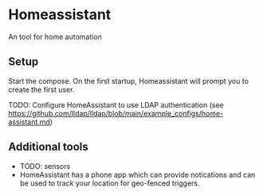 # Homeassistant

An tool for home automation

## Setup

Start the compose. 
On the first startup, Homeassistant will prompt you to create the first user. 

TODO: Configure HomeAssistant to use LDAP authentication (see https://github.com/lldap/lldap/blob/main/example_configs/home-assistant.md)

## Additional tools

 - TODO: sensors
 - HomeAssistant has a phone app which can provide notications and can be used to track your location for geo-fenced triggers. 